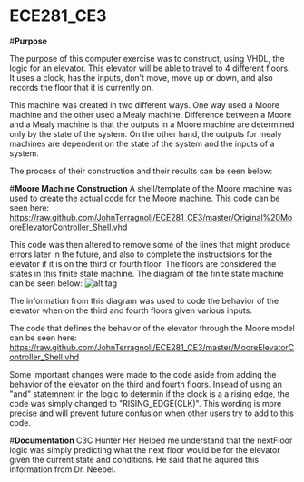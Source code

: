 ECE281_CE3
==========


#**Purpose**

The purpose of this computer exercise was to construct, using VHDL, the logic for an elevator.  This elevator will be able to travel to 4 different floors. It uses a clock, has the inputs, don't move, move up or down, and also records the floor that it is currently on.  

This machine was created in two different ways.  One way used a Moore machine and the other used a Mealy machine.  Difference between a Moore and a Mealy machine is that the outputs in a Moore machine are determined only by the state of the system.  On the other hand, the outputs for mealy machines are dependent on the state of the system and the inputs of a system.   

The process of their construction and their results can be seen below: 


#**Moore Machine Construction**
A shell/template of the Moore machine was used to create the actual code for the Moore machine.  This code can be seen here:  https://raw.github.com/JohnTerragnoli/ECE281_CE3/master/Original%20MooreElevatorController_Shell.vhd

This code was then altered to remove some of the lines that might produce errors later in the future, and also to complete the instructsions for the elevator if it is on the third or fourth floor.  The floors are considered the states in this finite state machine.  The diagram of the finite state machine can be seen below: 
![alt tag](https://raw.github.com/JohnTerragnoli/ECE281_CE3/master/FiniteStateDiagram.PNG "Finite State Diagram")


The information from this diagram was used to code the behavior of the elevator when on the third and fourth floors given various inputs.  


The code that defines the behavior of the elevator through the Moore model can be seen here: 
https://raw.github.com/JohnTerragnoli/ECE281_CE3/master/MooreElevatorController_Shell.vhd   

Some important changes were made to the code aside from adding the behavior of the elevator on the third and fourth floors.  Insead of using an "and" statemnent in the logic to determin if the clock is a a rising edge, the code was simply changed to "RISING_EDGE(CLK)".  This wording is more precise and will prevent future confusion when other users try to add to this code. 






#**Documentation**
C3C Hunter Her Helped me understand that the nextFloor logic was simply predicting what the next floor would be for the elevator given the current state and conditions.  He said that he aquired this information from Dr. Neebel.  

